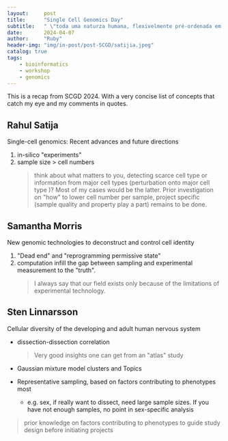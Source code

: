 ```yaml
---
layout:     post
title:      "Single Cell Genomics Day"
subtitle:   " \"toda uma naturza humana, flexivelmente pré-ordenada em nossos cromossomos e indiossincrática de cada um de nós\""
date:       2024-04-07
author:     "Ruby"
header-img: "img/in-post/post-SCGD/satijia.jpeg"
catalog: true
tags:
    - bioinformatics 
    - workshop 
    - genomics
---
```


This is a recap from SCGD 2024. With a very concise list of concepts that catch my eye and my comments in quotes.

## Rahul Satija
Single-cell genomics: Recent advances and future directions
1. in-silico "experiments"
2. sample size > cell numbers
   > think about what matters to you, detecting scarce cell type or information from major cell types (perturbation onto major cell type )? Most of my cases would be the latter.
   > Prior investigation on "how" to lower cell number per sample, project specific (sample quality and property play a part) remains to be done.

## 	Samantha Morris
New genomic technologies to deconstruct and control cell identity
1. "Dead end" and "reprogramming permissive state"
2. computation infill the gap between sampling and experimental measurement to the "truth".
    > I always say that our field exists only because of the limitations of experimental technology.

## Sten Linnarsson
Cellular diversity of the developing and adult human nervous system
- dissection-dissection correlation
  > Very good insights one can get from an "atlas" study

- Gaussian mixture model clusters and Topics
- Representative sampling, based on factors contributing to phenotypes most
  - e.g. sex, if really want to dissect, need large sample sizes. If you have not enough samples, no point in sex-specific analysis
> prior knowledge on factors contributing to phenotypes to guide study design before initiating projects

